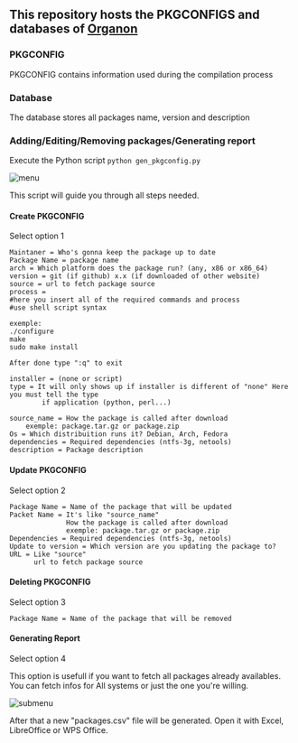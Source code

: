 This repository hosts the PKGCONFIGS and databases of [Organon](https://github.com/fnk0c/organon)
-----

### PKGCONFIG
PKGCONFIG contains information used during the compilation process  

### Database
The database stores all packages name, version and description  

### Adding/Editing/Removing packages/Generating report  
Execute the Python script
`python gen_pkgconfig.py`  

![menu](http://i.imgur.com/Fm8jJHT.png)


This script will guide you through all steps needed.  

#### Create PKGCONFIG
Select option 1

```
Maintaner = Who's gonna keep the package up to date
Package Name = package name
arch = Which platform does the package run? (any, x86 or x86_64)
version = git (if github) x.x (if downloaded of other website)
source = url to fetch package source
process =
#here you insert all of the required commands and process
#use shell script syntax

exemple: 
./configure
make
sudo make install

After done type ":q" to exit

installer = (none or script)
type = It will only shows up if installer is different of "none" Here you must tell the type
        if application (python, perl...)

source_name = How the package is called after download
    exemple: package.tar.gz or package.zip
Os = Which distribuition runs it? Debian, Arch, Fedora
dependencies = Required dependencies (ntfs-3g, netools)
description = Package description
```

#### Update PKGCONFIG
Select option 2

```
Package Name = Name of the package that will be updated
Packet Name = It's like "source_name"
              How the package is called after download
              exemple: package.tar.gz or package.zip
Dependencies = Required dependencies (ntfs-3g, netools)
Update to version = Which version are you updating the package to?
URL = Like "source" 
      url to fetch package source
```

#### Deleting PKGCONFIG
Select option 3

```
Package Name = Name of the package that will be removed
```

#### Generating Report
Select option 4  

This option is usefull if you want to fetch all packages already availables. You can fetch infos for All systems or just the one you're willing.  

![submenu](http://i.imgur.com/viuDjKa.png)

After that a new "packages.csv" file will be generated. Open it with Excel, LibreOffice or WPS Office.  
